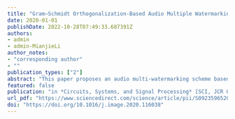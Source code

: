```yaml
---
title: "Gram–Schmidt Orthogonalization-Based Audio Multiple Watermarking Scheme"
date: 2020-01-01
publishDate: 2022-10-28T07:49:33.687391Z
authors: 
- admin
- admin-MianjieLi
author_notes:
- "corresponding author"
- ""
publication_types: ["2"]
abstract: "This paper proposes an audio multi-watermarking scheme based on Gram–Schmidt orthogonalization. A random signal generator is applied to the host audio signal to generate the target segment for the local watermarking, thus improving the imperceptibility compared with the conventional global watermarking. The discrete cosine transform low-frequency coefficients of high stability are selected as watermark embedder, to ensure the robustness of this scheme. Consequently, the Gram–Schmidt orthogonalization process is employed to generate a set of orthogonal vectors, into which the spread transform dither modulation is applied to, respectively, embed the multiple watermark messages simultaneously. The orthogonality ensures that multiple watermark messages can be independently extracted without compromising the robustness against attacks. By embedding the multiple watermark messages into the same segment of the host audio signal, the watermark embedding capacity can be greatly enhanced while preserving the imperceptibility and robustness. A variety of experiments are conducted, and the results indicate the good performance of the proposed scheme. The proposed scheme has demonstrated superior performance gains over the state-of-the-art methods."
featured: false
publication: "in *Circuits, Systems, and Signal Processing* [SCI, JCR Q3]"
url_pdf: "https://www.sciencedirect.com/science/article/pii/S0923596520301855"
doi: "https://doi.org/10.1016/j.image.2020.116038"
---
```


